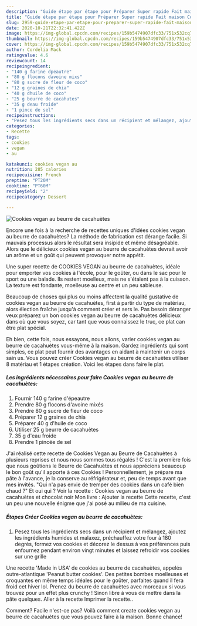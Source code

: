 ```yaml
---
description: "Guide étape par étape pour Préparer Super rapide Fait maison Cookies vegan au beurre de cacahuètes"
title: "Guide étape par étape pour Préparer Super rapide Fait maison Cookies vegan au beurre de cacahuètes"
slug: 2959-guide-etape-par-etape-pour-preparer-super-rapide-fait-maison-cookies-vegan-au-beurre-de-cacahuetes
date: 2020-10-21T22:32:41.422Z
image: https://img-global.cpcdn.com/recipes/159b5474907dfc33/751x532cq70/cookies-vegan-au-beurre-de-cacahuetes-photo-principale-de-la-recette.jpg
thumbnail: https://img-global.cpcdn.com/recipes/159b5474907dfc33/751x532cq70/cookies-vegan-au-beurre-de-cacahuetes-photo-principale-de-la-recette.jpg
cover: https://img-global.cpcdn.com/recipes/159b5474907dfc33/751x532cq70/cookies-vegan-au-beurre-de-cacahuetes-photo-principale-de-la-recette.jpg
author: Cordelia Mack
ratingvalue: 4.6
reviewcount: 14
recipeingredient:
- "140 g farine dpeautre"
- "80 g flocons davoine mixs"
- "80 g sucre de fleur de coco"
- "12 g graines de chia"
- "40 g dhuile de coco"
- "25 g beurre de cacahutes"
- "35 g deau froide"
- "1 pince de sel"
recipeinstructions:
- "Pesez tous les ingrédients secs dans un récipient et mélangez, ajoutez les ingrédients humides et malaxez, préchauffez votre four à 180 degrés, formez vos cookies et décorez le dessus à vos préférences puis enfournez pendant environ vingt minutes et laissez refroidir vos cookies sur une grille"
categories:
- Recette
tags:
- cookies
- vegan
- au

katakunci: cookies vegan au 
nutrition: 285 calories
recipecuisine: French
preptime: "PT20M"
cooktime: "PT60M"
recipeyield: "2"
recipecategory: Dessert

---
```



![Cookies vegan au beurre de cacahuètes](https://img-global.cpcdn.com/recipes/159b5474907dfc33/751x532cq70/cookies-vegan-au-beurre-de-cacahuetes-photo-principale-de-la-recette.jpg)

Encore une fois à la recherche de recettes uniques d'idées cookies vegan au beurre de cacahuètes? La méthode de fabrication est dérange facile. Si mauvais processus alors le résultat sera insipide et même désagréable. Alors que le délicieux cookies vegan au beurre de cacahuètes devrait avoir un arôme et un goût qui peuvent provoquer notre appétit.

Une super recette de COOKIES VEGAN au beurre de cacahuètes, idéale pour emporter vos cookies à l&#39;école, pour le goûter, ou dans le sac pour le sport ou une balade. Ils restent moelleux, mais ne s&#39;étalent pas à la cuisson. La texture est fondante, moelleuse au centre et un peu sableuse.

Beaucoup de choses qui plus ou moins affectent la qualité gustative de cookies vegan au beurre de cacahuètes, first à partir du type de matériau, alors élection fraîche jusqu'à comment créer et sers le. Pas besoin déranger veux préparez un bon cookies vegan au beurre de cacahuètes délicieux dans où que vous soyez, car tant que vous connaissez le truc, ce plat can être plat spécial.


Eh bien, cette fois, nous essayons, nous allons, varier cookies vegan au beurre de cacahuètes vous-même à la maison. Gardez ingrédients qui sont simples, ce plat peut fournir des avantages en aidant à maintenir un corps sain us. Vous pouvez créer Cookies vegan au beurre de cacahuètes utiliser 8 matériau et 1 étapes création. Voici les étapes dans faire le plat.

<!--inarticleads1-->

##### Les ingrédients nécessaires pour faire Cookies vegan au beurre de cacahuètes:

1. Fournir 140 g farine d&#39;épeautre
1. Prendre 80 g flocons d&#39;avoine mixés
1. Prendre 80 g sucre de fleur de coco
1. Préparer 12 g graines de chia
1. Préparer 40 g d&#39;huile de coco
1. Utiliser 25 g beurre de cacahuètes
1.  35 g d&#39;eau froide
1. Prendre 1 pincée de sel


J&#39;ai réalisé cette recette de Cookies Vegan au Beurre de Cacahuètes à plusieurs reprises et nous nous sommes tous régalés ! C&#39;est la première fois que nous goûtions le Beurre de Cacahuètes et nous apprécions beaucoup le bon goût qu&#39;il apporte à ces Cookies ! Personnellement, je prépare ma pâte à l&#39;avance, je la conserve au réfrigérateur et, peu de temps avant que mes invités. &#34;Qui n&#39;a pas envie de tremper des cookies dans un café bien chaud ?&#34; Et oui qui ? Voir la recette : Cookies vegan au beurre de cacahuètes et chocolat noir Mon livre : Ajouter la recette Cette recette, c&#39;est un peu une nouvelle énigme que j&#39;ai posé au milieu de ma cuisine. 

<!--inarticleads2-->

##### Étapes Créer Cookies vegan au beurre de cacahuètes:

1. Pesez tous les ingrédients secs dans un récipient et mélangez, ajoutez les ingrédients humides et malaxez, préchauffez votre four à 180 degrés, formez vos cookies et décorez le dessus à vos préférences puis enfournez pendant environ vingt minutes et laissez refroidir vos cookies sur une grille


Une recette &#39;Made in USA&#39; de cookies au beurre de cacahuètes, appelés outre-atlantique &#39;Peanut butter cookies&#39;. Des petites bombes moelleuses et croquantes en même temps idéales pour le goûter, parfaites quand il fera froid cet hiver lol. Prenez du beurre de cacahuètes avec morceaux si vous trouvez pour un effet plus crunchy ! Sinon libre à vous de mettre dans la pâte quelques. Aller à la recette Imprimer la recette.. 


Comment? Facile n'est-ce pas? Voilà comment create cookies vegan au beurre de cacahuètes que vous pouvez faire à la maison. Bonne chance!
